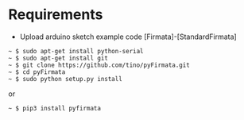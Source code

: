 # Requirements
- Upload arduino sketch example code [Firmata]-[StandardFirmata]
```
~ $ sudo apt-get install python-serial
~ $ sudo apt-get install git
~ $ git clone https://github.com/tino/pyFirmata.git
~ $ cd pyFirmata
~ $ sudo python setup.py install
```
or
```
~ $ pip3 install pyfirmata
```
